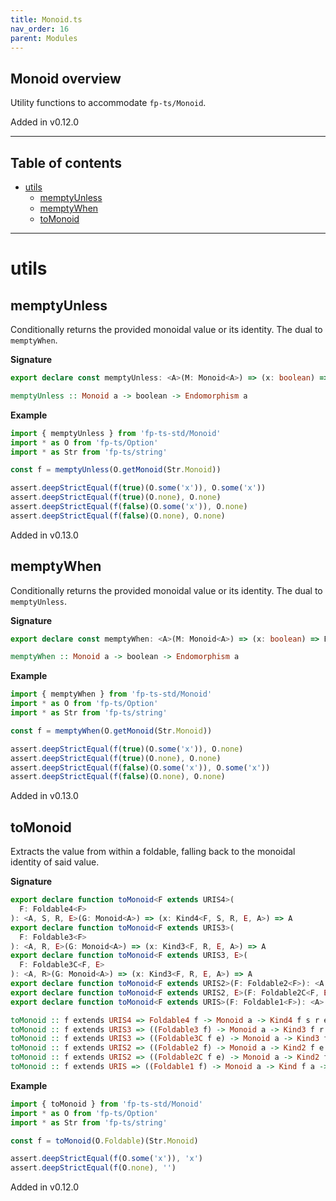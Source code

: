 ```yaml
---
title: Monoid.ts
nav_order: 16
parent: Modules
---
```


## Monoid overview

Utility functions to accommodate `fp-ts/Monoid`.

Added in v0.12.0

---

<h2 class="text-delta">Table of contents</h2>

- [utils](#utils)
  - [memptyUnless](#memptyunless)
  - [memptyWhen](#memptywhen)
  - [toMonoid](#tomonoid)

---

# utils

## memptyUnless

Conditionally returns the provided monoidal value or its identity. The dual
to `memptyWhen`.

**Signature**

```ts
export declare const memptyUnless: <A>(M: Monoid<A>) => (x: boolean) => Endomorphism<A>
```

```hs
memptyUnless :: Monoid a -> boolean -> Endomorphism a
```

**Example**

```ts
import { memptyUnless } from 'fp-ts-std/Monoid'
import * as O from 'fp-ts/Option'
import * as Str from 'fp-ts/string'

const f = memptyUnless(O.getMonoid(Str.Monoid))

assert.deepStrictEqual(f(true)(O.some('x')), O.some('x'))
assert.deepStrictEqual(f(true)(O.none), O.none)
assert.deepStrictEqual(f(false)(O.some('x')), O.none)
assert.deepStrictEqual(f(false)(O.none), O.none)
```

Added in v0.13.0

## memptyWhen

Conditionally returns the provided monoidal value or its identity. The dual
to `memptyUnless`.

**Signature**

```ts
export declare const memptyWhen: <A>(M: Monoid<A>) => (x: boolean) => Endomorphism<A>
```

```hs
memptyWhen :: Monoid a -> boolean -> Endomorphism a
```

**Example**

```ts
import { memptyWhen } from 'fp-ts-std/Monoid'
import * as O from 'fp-ts/Option'
import * as Str from 'fp-ts/string'

const f = memptyWhen(O.getMonoid(Str.Monoid))

assert.deepStrictEqual(f(true)(O.some('x')), O.none)
assert.deepStrictEqual(f(true)(O.none), O.none)
assert.deepStrictEqual(f(false)(O.some('x')), O.some('x'))
assert.deepStrictEqual(f(false)(O.none), O.none)
```

Added in v0.13.0

## toMonoid

Extracts the value from within a foldable, falling back to the monoidal
identity of said value.

**Signature**

```ts
export declare function toMonoid<F extends URIS4>(
  F: Foldable4<F>
): <A, S, R, E>(G: Monoid<A>) => (x: Kind4<F, S, R, E, A>) => A
export declare function toMonoid<F extends URIS3>(
  F: Foldable3<F>
): <A, R, E>(G: Monoid<A>) => (x: Kind3<F, R, E, A>) => A
export declare function toMonoid<F extends URIS3, E>(
  F: Foldable3C<F, E>
): <A, R>(G: Monoid<A>) => (x: Kind3<F, R, E, A>) => A
export declare function toMonoid<F extends URIS2>(F: Foldable2<F>): <A, E>(G: Monoid<A>) => (x: Kind2<F, E, A>) => A
export declare function toMonoid<F extends URIS2, E>(F: Foldable2C<F, E>): <A>(G: Monoid<A>) => (x: Kind2<F, E, A>) => A
export declare function toMonoid<F extends URIS>(F: Foldable1<F>): <A>(G: Monoid<A>) => (x: Kind<F, A>) => A
```

```hs
toMonoid :: f extends URIS4 => Foldable4 f -> Monoid a -> Kind4 f s r e a -> a
toMonoid :: f extends URIS3 => ((Foldable3 f) -> Monoid a -> Kind3 f r e a -> a)
toMonoid :: f extends URIS3 => ((Foldable3C f e) -> Monoid a -> Kind3 f r e a -> a)
toMonoid :: f extends URIS2 => ((Foldable2 f) -> Monoid a -> Kind2 f e a -> a)
toMonoid :: f extends URIS2 => ((Foldable2C f e) -> Monoid a -> Kind2 f e a -> a)
toMonoid :: f extends URIS => ((Foldable1 f) -> Monoid a -> Kind f a -> a)
```

**Example**

```ts
import { toMonoid } from 'fp-ts-std/Monoid'
import * as O from 'fp-ts/Option'
import * as Str from 'fp-ts/string'

const f = toMonoid(O.Foldable)(Str.Monoid)

assert.deepStrictEqual(f(O.some('x')), 'x')
assert.deepStrictEqual(f(O.none), '')
```

Added in v0.12.0
